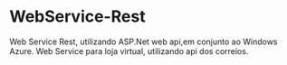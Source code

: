 # WebService-Rest
Web Service Rest, utilizando ASP.Net web api,em conjunto ao Windows Azure.
Web Service para loja virtual, utilizando api dos correios.

